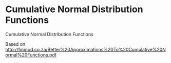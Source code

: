 # Cumulative Normal Distribution Functions
Cumulative Normal Distribution Functions

Based on http://finmod.co.za/Better%20Approximations%20To%20Cumulative%20Normal%20Functions.pdf
